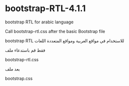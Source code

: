 # bootstrap-RTL-4.1.1


bootstrap RTL for arabic language

Call bootstrap-rtl.css after the basic Bootstrap file

bootstrap RTL للاستخدام في مواقع العربية ومواقع المتعددة اللغات

فقط قم باستدعاء ملف

bootstrap-rtl.css

بعد ملف 

bootstrap.css

